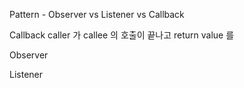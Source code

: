 Pattern - Observer vs Listener vs Callback

Callback
caller 가 callee 의 호출이 끝나고 return value 를 

Observer


Listener